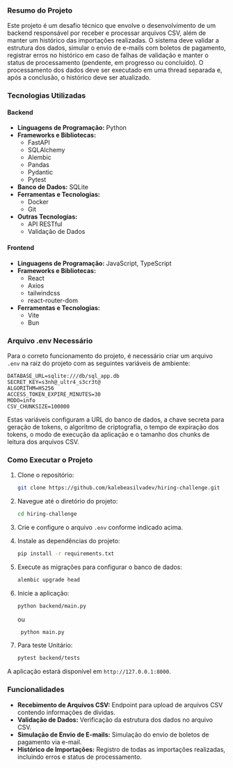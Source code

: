 ### Resumo do Projeto

Este projeto é um desafio técnico que envolve o desenvolvimento de um backend responsável por receber e processar arquivos CSV, além de manter um histórico das importações realizadas. O sistema deve validar a estrutura dos dados, simular o envio de e-mails com boletos de pagamento, registrar erros no histórico em caso de falhas de validação e manter o status de processamento (pendente, em progresso ou concluído). O processamento dos dados deve ser executado em uma thread separada e, após a conclusão, o histórico deve ser atualizado.

### Tecnologias Utilizadas

#### Backend
- **Linguagens de Programação:** Python
- **Frameworks e Bibliotecas:**
  - FastAPI
  - SQLAlchemy
  - Alembic
  - Pandas
  - Pydantic
  - Pytest
- **Banco de Dados:** SQLite
- **Ferramentas e Tecnologias:**
  - Docker
  - Git
- **Outras Tecnologias:**
  - API RESTful
  - Validação de Dados

#### Frontend
- **Linguagens de Programação:** JavaScript, TypeScript
- **Frameworks e Bibliotecas:**
  - React
  - Axios
  - tailwindcss
  - react-router-dom
- **Ferramentas e Tecnologias:**
  - Vite
  - Bun

### Arquivo .env Necessário

Para o correto funcionamento do projeto, é necessário criar um arquivo `.env` na raiz do projeto com as seguintes variáveis de ambiente:

```env
DATABASE_URL=sqlite:///db/sql_app.db
SECRET_KEY=s3nh@_ultr4_s3cr3t@
ALGORITHM=HS256
ACCESS_TOKEN_EXPIRE_MINUTES=30
MODO=info
CSV_CHUNKSIZE=100000
```

Estas variáveis configuram a URL do banco de dados, a chave secreta para geração de tokens, o algoritmo de criptografia, o tempo de expiração dos tokens, o modo de execução da aplicação e o tamanho dos chunks de leitura dos arquivos CSV.

### Como Executar o Projeto

1. Clone o repositório:
   ```sh
   git clone https://github.com/kalebeasilvadev/hiring-challenge.git
   ```

2. Navegue até o diretório do projeto:
   ```sh
   cd hiring-challenge
   ```

3. Crie e configure o arquivo `.env` conforme indicado acima.

4. Instale as dependências do projeto:
   ```sh
   pip install -r requirements.txt
   ```

5. Execute as migrações para configurar o banco de dados:
   ```sh
   alembic upgrade head
   ```

6. Inicie a aplicação:
   ```sh
   python backend/main.py
   ```
   ou
   ```sh
    python main.py
    ```
7. Para teste Unitário:
   ```sh
   pytest backend/tests
   ```


A aplicação estará disponível em `http://127.0.0.1:8000`.

### Funcionalidades

- **Recebimento de Arquivos CSV:** Endpoint para upload de arquivos CSV contendo informações de dívidas.
- **Validação de Dados:** Verificação da estrutura dos dados no arquivo CSV.
- **Simulação de Envio de E-mails:** Simulação do envio de boletos de pagamento via e-mail.
- **Histórico de Importações:** Registro de todas as importações realizadas, incluindo erros e status de processamento.